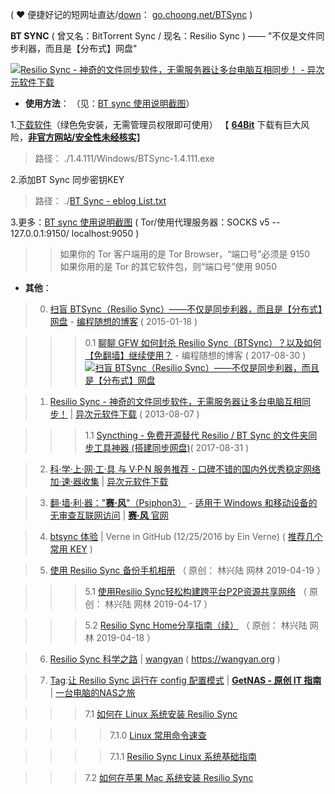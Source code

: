 ( ❤ 便捷好记的短网址直达/[down](https://github.com/taoste/Hello-World/raw/master/Technical%20File(PDF)/ProgramThink/BTSync/BTSync-v1.4.111.7z?raw=true)： [go.choong.net/BTSync](https://go.choong.net/BTSync) )

**BT SYNC** ( 曾又名：BitTorrent Sync  / 现名：Resilio Sync ) —— "不仅是文件同步利器，而且是【分布式】网盘"

<a href="https://www.iplaysoft.com/bittorrent-sync.html"><img src="https://img.iplaysoft.com/wp-content/uploads/2013/btsync/btsync.png?raw=true" title="Resilio Sync - 神奇的文件同步软件，无需服务器让多台电脑互相同步！ - 异次元软件下载"/></a>

- **使用方法**： （见：[BT sync 使用说明截图](https://github.com/taoste/Hello-World/tree/master/Technical%20File(PDF)/ProgramThink/BTSync/1.4.111/BT%20sync%20%E4%BD%BF%E7%94%A8%E8%AF%B4%E6%98%8E%E6%88%AA%E5%9B%BE)）

1.<a href="https://github.com/taoste/Hello-World/blob/master/Technical%20File(PDF)/ProgramThink/BTSync/1.4.111/Windows/BTSync-1.4.111.exe?raw=true" title="下载Windows软件 : BTSync-1.4.111.exe">下载软件</a>（绿色免安装，无需管理员权限即可使用） 【 [**64Bit**](https://www.filehorse.com/download-resilio-sync-64/20030/) 下载有巨大风险，[**非官方网站/安全性未经核实**](https://www.virustotal.com/gui/file/955a6c4a74f9f259cf78558357887a52aa80d95b6bf32c86aa492e8cce092b49/detection)】

> 路径： ./1.4.111/Windows/BTSync-1.4.111.exe
  
2.添加BT Sync 同步密钥KEY

> 路径： ./<a href="https://github.com/taoste/Hello-World/blob/master/Technical%20File(PDF)/ProgramThink/BTSync/BT%20Sync%20-%20eblog%20List.txt">BT Sync - eblog List.txt</a>

3.更多：[BT sync 使用说明截图](https://github.com/taoste/Hello-World/tree/master/Technical%20File(PDF)/ProgramThink/BTSync/1.4.111/BT%20sync%20%E4%BD%BF%E7%94%A8%E8%AF%B4%E6%98%8E%E6%88%AA%E5%9B%BE)  ( Tor/使用代理服务器：SOCKS v5 -- 127.0.0.1:9150/ localhost:9050 )

>> 如果你的 Tor 客户端用的是 Tor Browser，“端口号”必须是 9150 <br>
>> 如果你用的是 Tor 的其它软件包，则“端口号”使用 9050
 
- **其他**：

> 0. [扫盲 BTSync（Resilio Sync）——不仅是同步利器，而且是【分布式】网盘](https://program-think.blogspot.com/2015/01/BitTorrent-Sync.html) - [编程随想的博客](https://program-think.blogspot.com/) ( 2015-01-18 )

>>> 0.1 [聊聊 GFW 如何封杀 Resilio Sync（BTSync）？以及如何【免翻墙】继续使用？](https://program-think-mirrors.github.io/blog/html/2017/08/GFW-Resilio-Sync.html) - 编程随想的博客 ( 2017-08-30 )
<a href="https://github.com/taoste/taoste.github.io/issues/1"><img src="https://camo.githubusercontent.com/a5156cb9ae416168b3e55a7a968ecd4ffdeb902c/68747470733a2f2f6c68362e676f6f676c6575736572636f6e74656e742e636f6d2f61374e34746a444346316a306e785a784e4e747268664846585a47617177695476534579626f473454314b61754b31535442796d6d6e584f7a5f5a6f6e61725f7141586c667674356865576a39327775443052574f525769576b374f564d53345362696465785a795844434b33764d5f796f75535257453664366370" title="扫盲 BTSync（Resilio Sync）——不仅是同步利器，而且是【分布式】网盘"/></a>

> 1. [Resilio Sync - 神奇的文件同步软件，无需服务器让多台电脑互相同步！](https://www.iplaysoft.com/bittorrent-sync.html) | [异次元软件下载](https://www.iplaysoft.com/) ( 2013-08-07 )

>>> 1.1 [Syncthing - 免费开源替代 Resilio / BT Sync 的文件夹同步工具神器 (搭建同步网盘)](https://www.iplaysoft.com/syncthing.html)( 2017-08-31 )

> 2. [科·学·上·网·工·具 与 V·P·N 服务推荐 - 口碑不错的国内外优秀稳定网络加·速·器收集](https://www.iplaysoft.com/fq.html)  | [异次元软件下载](https://www.iplaysoft.com/) 

> 3. [翻·墙·利·器："**赛·风**"（Psiphon3）](https://github.com/taoste/Hello-World/tree/master/GFW/%E8%B5%9B%E9%A3%8E-psiphon3) - [适用于 Windows 和移动设备的无审查互联网访问](https://taoste.github.io/Hello-World/GFW/赛风-psiphon3/psiphon3（Web-download）.pdf) |  [**赛·风** 官网](https://www.psiphon3.com/zh/index.html)

> 4. [btsync 体验](https://einverne.github.io/post/2016/04/btsync-review.html) | Verne in GitHub (12/25/2016 by Ein Verne) ( <a href="https://github.com/taoste/Hello-World/blob/master/Technical%20File(PDF)/ProgramThink/BTSync/%E7%A5%9Ekey/ReadMe.md">推荐几个常用 KEY</a> )

> 5. [使用 Resilio Sync 备份手机相册](https://mp.weixin.qq.com/s/tTA28OdnQjL-504a-vS1wg) （ 原创： 林兴陆 网林 2019-04-19 ）

>>>  5.1 [使用Resilio Sync轻松构建跨平台P2P资源共享网络](https://mp.weixin.qq.com/s/2ltxUwnJyp5fEhg6GF_HCA) （ 原创： 林兴陆 网林 2019-04-17 ）

>>>  5.2 [Resilio Sync Home分享指南（续）](https://mp.weixin.qq.com/s/1c1YZPaOBoGOD6yYp5k-jg) （ 原创： 林兴陆 网林 2019-04-18 ）  

> 6. [Resilio Sync 科学之路](https://gist.github.com/wangyan/da00e8a97279e94ecf81081c08ca9b6c) | [wangyan](https://gist.github.com/wangyan) ( https://wangyan.org )

> 7. [Tag](https://www.getnas.com/tag/btsync/):[让 Resilio Sync 运行在 config 配置模式](https://www.getnas.com/resilio-sync-config-mode/) | [**GetNAS - 原创 IT 指南**](https://www.getnas.com/) | [一台电脑的NAS之旅](https://space.bilibili.com/454610060/channel/detail?cid=97025)

>>>  7.1 [如何在 Linux 系统安装 Resilio Sync](https://www.getnas.com/resilio-sync-install-on-linux/)

>>>>  7.1.0 [Linux 常用命令速查](https://www.getnas.com/linux-quick-cmd/)

>>>>  7.1.1 [Resilio Sync Linux 系统基础指南](https://www.getnas.com/resilio-sync-linux-guide/)

>>>  7.2 [如何在苹果 Mac 系统安装 Resilio Sync](https://www.getnas.com/resilio-sync-on-macos/)
